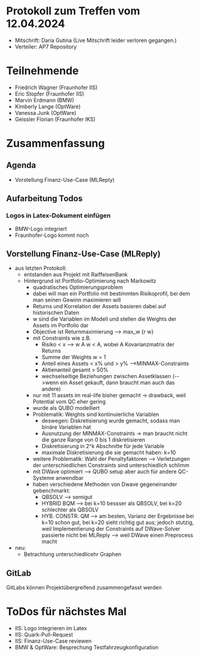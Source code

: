 # Protokoll zum Treffen vom 12.04.2024

* Mitschrift: Daria Gutina (Live Mitschrift leider verloren gegangen.)
* Verteiler: AP7 Repository

# Teilnehmende

- Friedrich Wagner (Fraunhofer IIS)
- Eric Stopfer (Fraunhofer IIS)
- Marvin Erdmann (BMW)
- Kimberly Lange (OptWare)
- Vanessa Junk (OptWare)
- Geissler Florian (Fraunhofer IKS)


# Zusammenfassung

## Agenda

- Vorstellung Finanz-Use-Case (MLReply)

## Aufarbeitung Todos
### Logos in Latex-Dokument einfügen

- BMW-Logo integriert
- Fraunhofer-Logo kommt noch


## Vorstellung Finanz-Use-Case (MLReply)
- aus letzten Protokoll:
  - entstanden aus Projekt mit RaiffeisenBank
  - Hintergrund ist Portfolio-Optimierung nach Markowitz
	  - quadratisches Optimierungsproblem
	  - dabei will man ein Portfolio mit bestimmten Risikoprofil, bei dem man seinen Gewinn maximieren will
	  - Returns und Korrelation der Assets basieren dabei auf historischen Daten
	  - w sind die Variablen im Modell und stellen die Weights der Assets im Portfolio dar
	  - Objective ist Returnmaximierung --> max_w {r w}
	  - mit Constraints wie z.B. 
		  - Risiko < x --> w A w < A, wobei A Kovarianzmatrix der Returns
		  - Summe der Weights w = 1
		  - Anteil eines Assets < x% und > y% -->MINMAX-Constraints
		  - Aktienanteil gesamt > 50%
		  - wechselseitige Beziehungen zwischen Assetklassen (-->wenn ein Asset gekauft, dann braucht man auch das andere)
	  - nur mit 11 assets im real-life bisher gemacht -> drawback, weil Potential vom QC eher gering
	  - wurde als QUBO modelliert
	  - Problematik: Weights sind kontinuierliche Variablen 
		  - deswegen: Diskretisierung wurde gemacht, sodass man binäre Variablen hat
		  - Ausnutzung der MINMAX-Constraints -> man braucht nicht die ganze Range von 0 bis 1 diskretisieren
		  - Diskretisierung in 2^k Abschnitte für jede Variable
		  - maximale Diskretisierung die sie gemacht haben: k=10
	  - weitere Problematik: Wahl der Penaltyfaktoren --> Verletzungen der unterschiedlichen Constraints sind unterschiedlich schlimm
	  - mit DWave optimiert --> QUBO setup aber auch für andere QC-Systeme anwendbar
	  - haben verschiedene Methoden von Dwave gegeneinander gebenchmarkt:
		  - QBSOLV --> semigut
		  - HYBRID BQM --> bei k=10 bessser als QBSOLV, bei k=20 schlechter als QBSOLV
		  - HYB. CONSTR. QM --> am besten, Varianz der Ergebnisse bei k=10 schon gut, bei k=20 sieht richtig gut aus; jedoch stutzig, weil Implementierung der Constraints auf DWave-Solver 
		    passierte nicht bei MLReply --> weil DWave einen Preprocess macht
- neu: 
	- Betrachtung unterschiedlicehr Graphen

## GitLab

GitLabs können Projektübergreifend zusammengefasst werden



# ToDos für nächstes Mal
- IIS: Logo integrieren im Latex
- IIS: Quark-Pull-Request
- IIS: Finanz-Use-Case reviewen
- BMW & OptWare: Besprechung Testfahrzeugkonfiguration



